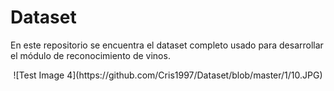 # Dataset

En este repositorio se encuentra el dataset completo usado para desarrollar el módulo de reconocimiento de vinos.

<center>
![Test Image 4](https://github.com/Cris1997/Dataset/blob/master/1/10.JPG)
</center>
